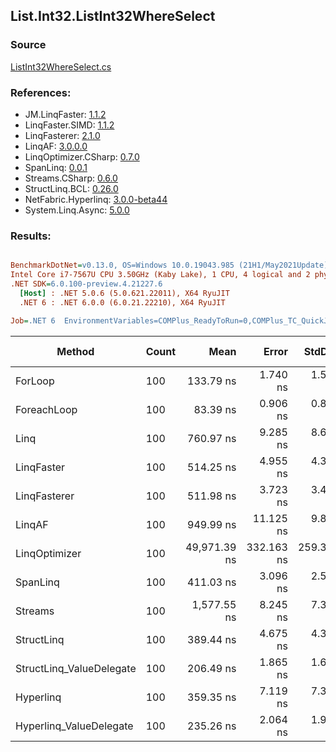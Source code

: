 ﻿## List.Int32.ListInt32WhereSelect

### Source
[ListInt32WhereSelect.cs](../LinqBenchmarks/List/Int32/ListInt32WhereSelect.cs)

### References:
- JM.LinqFaster: [1.1.2](https://www.nuget.org/packages/JM.LinqFaster/1.1.2)
- LinqFaster.SIMD: [1.1.2](https://www.nuget.org/packages/LinqFaster.SIMD/1.0.3)
- LinqFasterer: [2.1.0](https://www.nuget.org/packages/LinqFasterer/2.1.0)
- LinqAF: [3.0.0.0](https://www.nuget.org/packages/LinqAF/3.0.0.0)
- LinqOptimizer.CSharp: [0.7.0](https://www.nuget.org/packages/LinqOptimizer.CSharp/0.7.0)
- SpanLinq: [0.0.1](https://www.nuget.org/packages/SpanLinq/0.0.1)
- Streams.CSharp: [0.6.0](https://www.nuget.org/packages/Streams.CSharp/0.6.0)
- StructLinq.BCL: [0.26.0](https://www.nuget.org/packages/StructLinq/0.26.0)
- NetFabric.Hyperlinq: [3.0.0-beta44](https://www.nuget.org/packages/NetFabric.Hyperlinq/3.0.0-beta44)
- System.Linq.Async: [5.0.0](https://www.nuget.org/packages/System.Linq.Async/5.0.0)

### Results:
``` ini

BenchmarkDotNet=v0.13.0, OS=Windows 10.0.19043.985 (21H1/May2021Update)
Intel Core i7-7567U CPU 3.50GHz (Kaby Lake), 1 CPU, 4 logical and 2 physical cores
.NET SDK=6.0.100-preview.4.21227.6
  [Host] : .NET 5.0.6 (5.0.621.22011), X64 RyuJIT
  .NET 6 : .NET 6.0.0 (6.0.21.22210), X64 RyuJIT

Job=.NET 6  EnvironmentVariables=COMPlus_ReadyToRun=0,COMPlus_TC_QuickJitForLoops=1,COMPlus_TieredPGO=1  Runtime=.NET 6.0  

```
|                   Method | Count |         Mean |      Error |     StdDev |          Ratio | RatioSD |   Gen 0 | Gen 1 | Gen 2 | Allocated |
|------------------------- |------ |-------------:|-----------:|-----------:|---------------:|--------:|--------:|------:|------:|----------:|
|                  ForLoop |   100 |    133.79 ns |   1.740 ns |   1.542 ns |       baseline |         |       - |     - |     - |         - |
|              ForeachLoop |   100 |     83.39 ns |   0.906 ns |   0.803 ns |   1.60x faster |   0.02x |       - |     - |     - |         - |
|                     Linq |   100 |    760.97 ns |   9.285 ns |   8.686 ns |   5.69x slower |   0.11x |  0.0725 |     - |     - |     152 B |
|               LinqFaster |   100 |    514.25 ns |   4.955 ns |   4.393 ns |   3.84x slower |   0.05x |  0.3090 |     - |     - |     648 B |
|             LinqFasterer |   100 |    511.98 ns |   3.723 ns |   3.483 ns |   3.83x slower |   0.06x |  0.4473 |     - |     - |     936 B |
|                   LinqAF |   100 |    949.99 ns |  11.125 ns |   9.862 ns |   7.10x slower |   0.12x |       - |     - |     - |         - |
|            LinqOptimizer |   100 | 49,971.39 ns | 332.163 ns | 259.331 ns | 373.21x slower |   5.08x | 14.6484 |     - |     - |  30,787 B |
|                 SpanLinq |   100 |    411.03 ns |   3.096 ns |   2.585 ns |   3.07x slower |   0.04x |       - |     - |     - |         - |
|                  Streams |   100 |  1,577.55 ns |   8.245 ns |   7.309 ns |  11.79x slower |   0.16x |  0.3624 |     - |     - |     760 B |
|               StructLinq |   100 |    389.44 ns |   4.675 ns |   4.373 ns |   2.91x slower |   0.04x |  0.0305 |     - |     - |      64 B |
| StructLinq_ValueDelegate |   100 |    206.49 ns |   1.865 ns |   1.653 ns |   1.54x slower |   0.03x |       - |     - |     - |         - |
|                Hyperlinq |   100 |    359.35 ns |   7.119 ns |   7.311 ns |   2.69x slower |   0.05x |       - |     - |     - |         - |
|  Hyperlinq_ValueDelegate |   100 |    235.26 ns |   2.064 ns |   1.931 ns |   1.76x slower |   0.02x |       - |     - |     - |         - |
